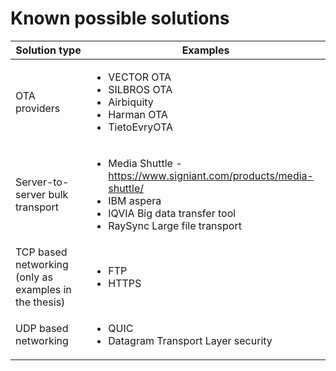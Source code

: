 # Known possible solutions

| Solution type | Examples |
|---|---|
| OTA providers  | <ul><li> VECTOR OTA </li><li> SILBROS OTA</li><li> Airbiquity</li><li> Harman OTA</li><li> TietoEvryOTA </li></ul> |
| Server-to-server bulk transport |<ul><li> Media Shuttle - https://www.signiant.com/products/media-shuttle/ </li><li> IBM aspera </li><li> IQVIA Big data transfer tool </li><li> RaySync Large file transport </li></ul>|
| TCP based networking (only as examples in the thesis) | <ul><li> FTP </li><li> HTTPS </li></ul>|
| UDP based networking  | <ul><li> QUIC </li><li> Datagram Transport Layer security </li></ul>|
